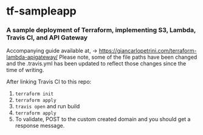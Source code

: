# tf-sampleapp

### A sample deployment of Terraform, implementing S3, Lambda, Travis CI, and API Gateway

Accompanying guide available at, -> https://giancarlopetrini.com/terraform-lambda-apigateway/
Please note, some of the file paths have been changed and the .travis.yml has been updated to reflect
those changes since the time of writing.

After linking Travis CI to this repo:

1. `terraform init`
2. `terraform apply`
3. `travis open` and run build
4. `terraform apply`
5. To validate, POST to the custom created domain and you should get a response message. 
